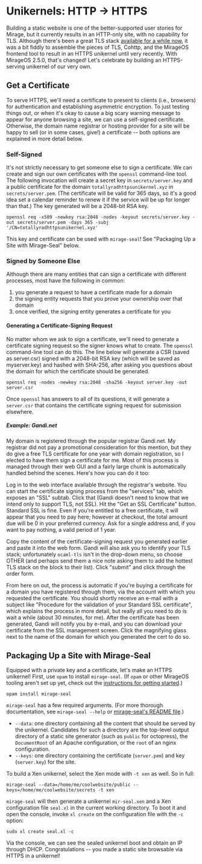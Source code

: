 # Unikernels: HTTP -> HTTPS

Building a static website is one of the better-supported user stories for Mirage, but it currently results in an HTTP-only site, with no capability for TLS.  Although there's been a great TLS stack [available for a while now](http://openmirage.org/blog/introducing-ocaml-tls), it was a bit fiddly to assemble the pieces of TLS, Cohttp, and the MirageOS frontend tool to result in an HTTPS unikernel until very recently.  With MirageOS 2.5.0, that's changed!  Let's celebrate by building an HTTPS-serving unikernel of our very own.

## Get a Certificate

To serve HTTPS, we'll need a certificate to present to clients (i.e., browsers) for authentication and establishing asymmetric encryption. To just testing things out, or when it's okay to cause a big scary warning message to appear for anyone browsing a site, we can use a self-signed certificate.  Otherwise, the domain name registrar or hosting provider for a site will be happy to sell (or in some cases, give!) a certificate -- both options are explained in more detail below.

### Self-Signed

It's not strictly necessary to get someone else to sign a certificate. We can create and sign our own certificates with the `openssl` command-line tool.  The following invocation will create a secret key in `secrets/server.key` and a public certificate for the domain `totallyradhttpsunikernel.xyz` in `secrets/server.pem`.  (The certificate will be valid for 365 days, so it's a good idea set a calendar reminder to renew it if the service will be up for longer than that.)  The key generated will be a 2048-bit RSA key.

```
openssl req -x509 -newkey rsa:2048 -nodes -keyout secrets/server.key -out secrets/server.pem -days 365 -subj '/CN=totallyradhttpsunikernel.xyz'
```

This key and certificate can be used with `mirage-seal`!  See "Packaging Up a Site with Mirage-Seal" below.

### Signed by Someone Else

Although there are many entities that can sign a certificate with different processes, most have the following in common:

1) you generate a request to have a certificate made for a domain
2) the signing entity requests that you prove your ownership over that domain
3) once verified, the signing entity generates a certificate for you

#### Generating a Certificate-Signing Request

No matter whom we ask to sign a certificate, we'll need to generate a certificate signing request so the signer knows what to create.  The `openssl` command-line tool can do this.  The line below will generate a CSR (saved as server.csr) signed with a 2048-bit RSA key (which will be saved as myserver.key) and hashed with SHA-256, after asking you questions about the domain for which the certificate should be generated.

```
openssl req -nodes -newkey rsa:2048 -sha256 -keyout server.key -out server.csr
```

Once `openssl` has answers to all of its questions, it will generate a `server.csr` that contains the certificate signing request for submission elsewhere.

##### Example: Gandi.net

My domain is registered through the popular registrar Gandi.net.  My registrar did not pay a promotional consideration for this mention, but they do give a free TLS certificate for one year with domain registration, so I elected to have them sign a certificate for me.  Most of this process is managed through their web GUI and a fairly large chunk is automatically handled behind the scenes.  Here's how you can do it too:

Log in to the web interface available through the registrar's website.  You can start the certificate signing process from the "services" tab, which exposes an "SSL" subtab.  Click that (Gandi doesn't need to know that we intend only to support TLS, not SSL).  Hit the "Get an SSL Certificate" button.  Standard SSL is fine.  Even if you're entitled to a free certificate, it will appear that you need to pay here; however at checkout, the total amount due will be 0 in your preferred currency.  Ask for a single address and, if you want to pay nothing, a valid period of 1 year.

Copy the content of the certificate-signing request you generated earlier and paste it into the web form.  Gandi will also ask you to identify your TLS stack; unfortunately `ocaml-tls` isn't in the drop-down menu, so choose OTHER (and perhaps send them a nice note asking them to add the hottest TLS stack on the block to their list).  Click "submit" and click through the order form.

From here on out, the process is automatic if you're buying a certificate for a domain you have registered through them, via the account with which you requested the certificate.  You should shortly receive an e-mail with a subject like "Procedure for the validation of your Standard SSL certificate", which explains the process in more detail, but really all you need to do is wait a while (about 30 minutes, for me).  After the certificate has been generated, Gandi will notify you by e-mail, and you can download your certificate from the SSL management screen.  Click the magnifying glass next to the name of the domain for which you generated the cert to do so.

## Packaging Up a Site with Mirage-Seal

Equipped with a private key and a certificate, let's make an HTTPS unikernel!  First, use `opam` to install `mirage-seal`.  (If `opam` or other MirageOS tooling aren't set up yet, check out the [instructions for getting started](http://openmirage.org/wiki/install).)

```
opam install mirage-seal
```

`mirage-seal` has a few required arguments.  (For more thorough documentation, see `mirage-seal --help` or [mirage-seal's README file](https://github.com/mirage/mirage-seal/blob/master/README.md).)

* `--data`: one directory containing all the content that should be served by the unikernel.  Candidates for such a directory are the top-level output directory of a static site generator (such as `public` for octopress), the `DocumentRoot` of an Apache configuration, or the `root` of an nginx configuration.
* `--keys`: one directory containing the certificate (`server.pem`) and key (`server.key`) for the site.

To build a Xen unikernel, select the Xen mode with `-t xen` as well.  So in full:

```
mirage-seal --data=/home/me/coolwebsite/public --keys=/home/me/coolwebsite/secrets -t xen
```

`mirage-seal` will then generate a unikernel `mir-seal.xen` and a Xen configuration file `seal.xl` in the current working directory.  To boot it and open the console, invoke `xl create` on the configuration file with the `-c` option:

```
sudo xl create seal.xl -c
```

Via the console, we can see the sealed unikernel boot and obtain an IP through DHCP.  Congratulations -- you made a static site browsable via HTTPS in a unikernel!
